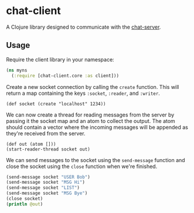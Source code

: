 # chat-client

A Clojure library designed to communicate with the [chat-server](https://github.com/ClojureTO/chat-server).

## Usage

Require the client library in your namespace:

```clojure
(ns myns
  (:require [chat-client.core :as client]))
```

Create a new socket connection by calling the `create` function.
This will return a map containing the keys `:socket`, `:reader`, and `:writer`.

```
(def socket (create "localhost" 1234))
```

We can now create a thread for reading messages from the server by passing it the socket map and an atom to collect the output.
The atom should contain a vector where the incoming messages will be appended as they're received from the server.

```
(def out (atom []))
(start-reader-thread socket out)
```

We can send messages to the socket using the `send-message` function and close the socket using the `close` function when we're finished.

```clojure
(send-message socket "USER Bob")
(send-message socket "MSG Hi")
(send-message socket "LIST")
(send-message socket "MSG Bye")  
(close socket)
(println @out)
```

  
